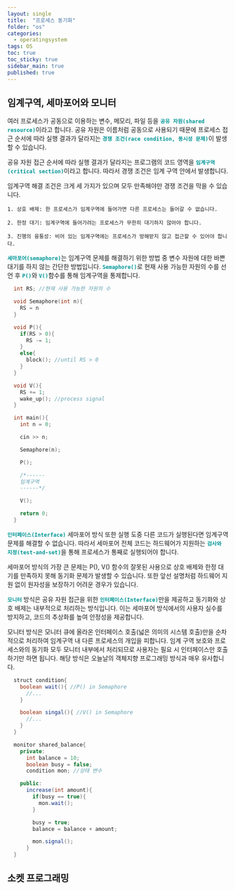 ```yaml
---
layout: single
title:  "프로세스 동기화"
folder: "os"
categories:
  - operatingsystem
tags: OS
toc: true
toc_sticky: true
sidebar_main: true
published: true
---
```


## 임계구역, 세마포어와 모니터
여러 프로세스가 공동으로 이용하는 변수, 메모리, 파일 등을 <span style="color: rgb(3, 150, 150); font-weight: bold;">`공유 자원(shared resource)`</span>이라고 합니다. 공유 자원은 이름처럼 공동으로 사용되기 때문에 프로세스 접근 순서에 따라 실행 결과가 달라지는 <span style="color: rgb(3, 150, 150); font-weight: bold;">`경쟁 조건(race condition, 동시성 문제)`</span>이 발생할 수 있습니다.

공유 자원 접근 순서에 따라 실행 결과가 달라지는 프로그램의 코드 영역을 <span style="color: rgb(3, 150, 150); font-weight: bold;">`임계구역(critical section)`</span>이라고 합니다. 따라서 경쟁 조건은 임계 구역 안에서 발생합니다.

임계구역 해결 조건은 크게 세 가지가 있으며 모두 만족해야만 경쟁 조건을 막을 수 있습니다.

	1. 상호 배제: 한 프로세스가 임계구역에 들어가면 다른 프로세스는 들어갈 수 없습니다.
    
    2. 한정 대기: 임계구역에 들어가려는 프로세스가 무한히 대기하지 않아야 합니다.
    
	3. 진행의 융퉁성: 비어 있는 임계구역에는 프로세스가 방해받지 않고 접근할 수 있어야 합니다.

<span style="color: rgb(3, 150, 150); font-weight: bold;">`세마포어(semaphore)`</span>는 임계구역 문제를 해결하기 위한 방법 중 변수 자원에 대한 바쁜 대기를 하지 않는 간단한 방법입니다. <span style="color: rgb(3, 150, 150); font-weight: bold;">`Semaphore()`</span>로 현재 사용 가능한 자원의 수를 선언 후 <span style="color: rgb(3, 150, 150); font-weight: bold;">`P()`</span>와 <span style="color: rgb(3, 150, 150); font-weight: bold;">`V()`</span>함수를 통해 임계구역을 통제합니다.

```c
  int RS; //현재 사용 가능한 자원의 수

  void Semaphore(int n){
    RS = n
  }

  void P(){
    if(RS > 0){
      RS -= 1;
    }
    else{
      block(); //until RS > 0
    }
  }

  void V(){
    RS += 1;
    wake_up(); //process signal
  }

  int main(){
    int n = 0;

    cin >> n;

    Semaphore(n);

    P();

    /*------
    임계구역
    ------*/

    V();

    return 0;
  }
```

<span style="color: rgb(3, 150, 150); font-weight: bold;">`인터페이스(Interface)`</span>
세마포어 방식 또한 실행 도중 다른 코드가 실행된다면 임계구역 문제를 해결할 수 없습니다. 따라서 세마포어 전체 코드는 하드웨어가 지원하는 <span style="color: rgb(3, 150, 150); font-weight: bold;">`검사와 지정(test-and-set)`</span>을 통해 프로세스가 통째로 실행되어야 합니다.

세마포어 방식의 가장 큰 문제는 P(), V() 함수의 잘못된 사용으로 상호 배제와 한정 대기를 만족하지 못해 동기화 문제가 발생할 수 있습니다. 또한 앞선 설명처럼 하드웨어 지원 없이 원자성을 보장하기 어려운 경우가 있습니다.

<span style="color: rgb(3, 150, 150); font-weight: bold;">`모니터`</span> 방식은 공유 자원 접근을 위한 <span style="color: rgb(3, 150, 150); font-weight: bold;">`인터페이스(Interface)`</span>만을 제공하고 동기화와 상호 배제는 내부적으로 처리하는 방식입니다. 이는 세마포어 방식에서의 사용자 실수를 방지하고, 코드의 추상화를 높여 안정성을 제공합니다.

모니터 방식은 모니터 큐에 올라온 인터페이스 호출(넓은 의미의 시스템 호출)만을 순차적으로 처리하여 임계구역 내 다른 프로세스의 개입을 피합니다. 임계 구역 보호와 프로세스와의 동기화 모두 모니터 내부에서 처리되므로 사용자는 필요 시 인터페이스만 호출하기만 하면 됩니다. 해당 방식은 오늘날의 객체지향 프로그래밍 방식과 매우 유사합니다.

```java
  struct condition{
    boolean wait(){ //P() in Semaphore
      //...
    }

    boolean singal(){ //V() in Semaphore
      //...
    }
  }

  monitor shared_balance{
    private:
      int balance = 10;
      boolean busy = false;
      condition mon; //상태 변수

    public:
      increase(int amount){
        if(busy == true){
          mon.wait();
        }

        busy = true;
        balance = balance + amount;

        mon.signal();
      }
  }
```

## 소켓 프로그래밍
